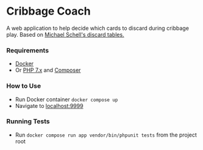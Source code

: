 # Cribbage Coach

A web application to help decide which cards to discard during cribbage play. Based on [Michael Schell's discard tables.](http://cribbageforum.com/SchellDiscard.htm)

### Requirements

- [Docker](https://docs.docker.com/get-docker/)
- Or [PHP 7.x](https://www.php.net/) and [Composer](https://getcomposer.org/download/)

### How to Use

- Run Docker container `docker compose up`
- Navigate to [localhost:9999](http://localhost:9999)

### Running Tests

- Run `docker compose run app vendor/bin/phpunit tests` from the project root

